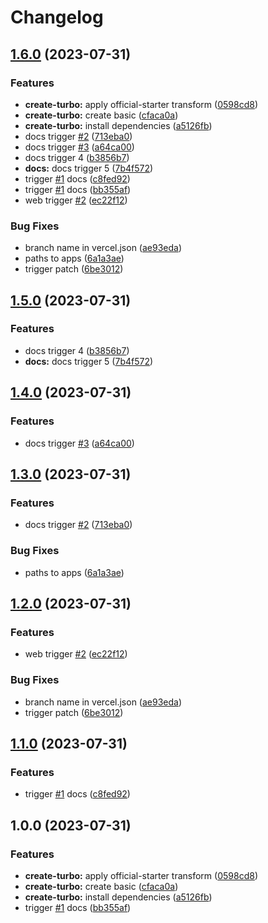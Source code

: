 # Changelog

## [1.6.0](https://github.com/alojzy231/release-please-playground/compare/release-please-playground-v1.5.0...release-please-playground-v1.6.0) (2023-07-31)


### Features

* **create-turbo:** apply official-starter transform ([0598cd8](https://github.com/alojzy231/release-please-playground/commit/0598cd830a22761389adb3089f4e23644774ecb9))
* **create-turbo:** create basic ([cfaca0a](https://github.com/alojzy231/release-please-playground/commit/cfaca0ad26282c074b34ed22a1558b6c0643a3cf))
* **create-turbo:** install dependencies ([a5126fb](https://github.com/alojzy231/release-please-playground/commit/a5126fb929793bd852b18faab347a1b61e5a3f7d))
* docs trigger [#2](https://github.com/alojzy231/release-please-playground/issues/2) ([713eba0](https://github.com/alojzy231/release-please-playground/commit/713eba0dd75b6f80433a0555d5955f86085bba90))
* docs trigger [#3](https://github.com/alojzy231/release-please-playground/issues/3) ([a64ca00](https://github.com/alojzy231/release-please-playground/commit/a64ca00e9dd61e8055096cf71953e9b2683769fb))
* docs trigger 4 ([b3856b7](https://github.com/alojzy231/release-please-playground/commit/b3856b726ef2c020918d8e3f928381e4bee05555))
* **docs:** docs trigger 5 ([7b4f572](https://github.com/alojzy231/release-please-playground/commit/7b4f572f81611cce0bb8588f51df8c90886acaf1))
* trigger [#1](https://github.com/alojzy231/release-please-playground/issues/1) docs ([c8fed92](https://github.com/alojzy231/release-please-playground/commit/c8fed92485da251c28c5824c181268f6144aa584))
* trigger [#1](https://github.com/alojzy231/release-please-playground/issues/1) docs ([bb355af](https://github.com/alojzy231/release-please-playground/commit/bb355afd93bf4d1c1c8dd48e95ac4499bebae472))
* web trigger [#2](https://github.com/alojzy231/release-please-playground/issues/2) ([ec22f12](https://github.com/alojzy231/release-please-playground/commit/ec22f122b043001692c329e0872f10f3453df4b5))


### Bug Fixes

* branch name in vercel.json ([ae93eda](https://github.com/alojzy231/release-please-playground/commit/ae93eda1617fa5ca54375e49b43b425c7a3d10bb))
* paths to apps ([6a1a3ae](https://github.com/alojzy231/release-please-playground/commit/6a1a3aea92a22c2808d10dd42fb64e9f9e738457))
* trigger patch ([6be3012](https://github.com/alojzy231/release-please-playground/commit/6be301247c00679ce9d7942a149ead5b823d1f58))

## [1.5.0](https://github.com/alojzy231/release-please-playground/compare/v1.4.0...v1.5.0) (2023-07-31)


### Features

* docs trigger 4 ([b3856b7](https://github.com/alojzy231/release-please-playground/commit/b3856b726ef2c020918d8e3f928381e4bee05555))
* **docs:** docs trigger 5 ([7b4f572](https://github.com/alojzy231/release-please-playground/commit/7b4f572f81611cce0bb8588f51df8c90886acaf1))

## [1.4.0](https://github.com/alojzy231/release-please-playground/compare/v1.3.0...v1.4.0) (2023-07-31)


### Features

* docs trigger [#3](https://github.com/alojzy231/release-please-playground/issues/3) ([a64ca00](https://github.com/alojzy231/release-please-playground/commit/a64ca00e9dd61e8055096cf71953e9b2683769fb))

## [1.3.0](https://github.com/alojzy231/release-please-playground/compare/v1.2.0...v1.3.0) (2023-07-31)


### Features

* docs trigger [#2](https://github.com/alojzy231/release-please-playground/issues/2) ([713eba0](https://github.com/alojzy231/release-please-playground/commit/713eba0dd75b6f80433a0555d5955f86085bba90))


### Bug Fixes

* paths to apps ([6a1a3ae](https://github.com/alojzy231/release-please-playground/commit/6a1a3aea92a22c2808d10dd42fb64e9f9e738457))

## [1.2.0](https://github.com/alojzy231/release-please-playground/compare/v1.1.0...v1.2.0) (2023-07-31)


### Features

* web trigger [#2](https://github.com/alojzy231/release-please-playground/issues/2) ([ec22f12](https://github.com/alojzy231/release-please-playground/commit/ec22f122b043001692c329e0872f10f3453df4b5))


### Bug Fixes

* branch name in vercel.json ([ae93eda](https://github.com/alojzy231/release-please-playground/commit/ae93eda1617fa5ca54375e49b43b425c7a3d10bb))
* trigger patch ([6be3012](https://github.com/alojzy231/release-please-playground/commit/6be301247c00679ce9d7942a149ead5b823d1f58))

## [1.1.0](https://github.com/alojzy231/release-please-playground/compare/v1.0.0...v1.1.0) (2023-07-31)


### Features

* trigger [#1](https://github.com/alojzy231/release-please-playground/issues/1) docs ([c8fed92](https://github.com/alojzy231/release-please-playground/commit/c8fed92485da251c28c5824c181268f6144aa584))

## 1.0.0 (2023-07-31)


### Features

* **create-turbo:** apply official-starter transform ([0598cd8](https://github.com/alojzy231/release-please-playground/commit/0598cd830a22761389adb3089f4e23644774ecb9))
* **create-turbo:** create basic ([cfaca0a](https://github.com/alojzy231/release-please-playground/commit/cfaca0ad26282c074b34ed22a1558b6c0643a3cf))
* **create-turbo:** install dependencies ([a5126fb](https://github.com/alojzy231/release-please-playground/commit/a5126fb929793bd852b18faab347a1b61e5a3f7d))
* trigger [#1](https://github.com/alojzy231/release-please-playground/issues/1) docs ([bb355af](https://github.com/alojzy231/release-please-playground/commit/bb355afd93bf4d1c1c8dd48e95ac4499bebae472))
